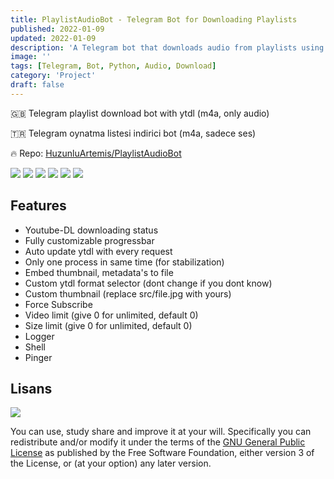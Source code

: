 ```yaml
---
title: PlaylistAudioBot - Telegram Bot for Downloading Playlists
published: 2022-01-09
updated: 2022-01-09
description: 'A Telegram bot that downloads audio from playlists using youtube-dl in m4a format'
image: ''
tags: [Telegram, Bot, Python, Audio, Download]
category: 'Project'
draft: false
---
```


🇬🇧 Telegram playlist download bot with ytdl (m4a, only audio)

🇹🇷 Telegram oynatma listesi indirici bot (m4a, sadece ses)

🔥 Repo: [HuzunluArtemis/PlaylistAudioBot](https://gitlab.com/HuzunluArtemis/PlaylistAudioBot)

[![](https://img.shields.io/gitlab/license/HuzunluArtemis/PlaylistAudioBot?style=flat)](#)
[![](https://visitor-badge.laobi.icu/badge?page_id=huzunluartemis.PlaylistAudioBot)](#)
[![](https://img.shields.io/twitter/follow/huzunluartemis?&label=twitter&color=blue&style=flat&logo=twitter)](https://twitter.com/HuzunluArtemis)
[![](https://img.shields.io/badge/telegram-up-blue?style=for-the-badge&logo=telegram&logoColor=blue&style=flat)](https://t.me/HuzunluArtemis)
[![](https://img.shields.io/endpoint?style=flat&url=https%3A%2F%2Frunkit.io%2Fdamiankrawczyk%2Ftelegram-badge%2Fbranches%2Fmaster%3Furl%3Dhttps%3A%2F%2Ft.me/HuzunluArtemis)](https://t.me/HuzunluArtemis)
[![](https://img.shields.io/badge/artemis.pages-.dev-blue?style=flat&logo=devdotto&style=flat)](https://artemis.pages.dev/)

## Features

- Youtube-DL downloading status
- Fully customizable progressbar
- Auto update ytdl with every request
- Only one process in same time (for stabilization)
- Embed thumbnail, metadata's to file
- Custom ytdl format selector (dont change if you dont know)
- Custom thumbnail (replace src/file.jpg with yours)
- Force Subscribe
- Video limit (give 0 for unlimited, default 0)
- Size limit (give 0 for unlimited, default 0)
- Logger
- Shell
- Pinger

## Lisans

![](https://www.gnu.org/graphics/gplv3-127x51.png)

You can use, study share and improve it at your will. Specifically you can redistribute and/or modify it under the terms of the [GNU General Public License](https://www.gnu.org/licenses/gpl-3.0.html) as published by the Free Software Foundation, either version 3 of the License, or (at your option) any later version.